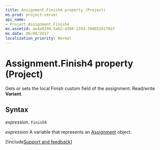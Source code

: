 ```yaml
---
title: Assignment.Finish4 property (Project)
ms.prod: project-server
api_name:
- Project.Assignment.Finish4
ms.assetid: ae4a0294-5ab2-4308-2243-39d6524178a7
ms.date: 06/08/2017
localization_priority: Normal
---
```



# Assignment.Finish4 property (Project)

Gets or sets the local Finish custom field of the assignment. Read/write  **Variant**.


## Syntax

_expression_. `Finish4`

_expression_ A variable that represents an [Assignment](./Project.Assignment.md) object.

[!include[Support and feedback](~/includes/feedback-boilerplate.md)]